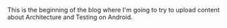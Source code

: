 This is the beginning of the blog where I'm going to try to upload content about Architecture and Testing on Android.
